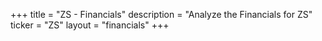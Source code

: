 +++
title = "ZS - Financials"
description = "Analyze the Financials for ZS"
ticker = "ZS"
layout = "financials"
+++

